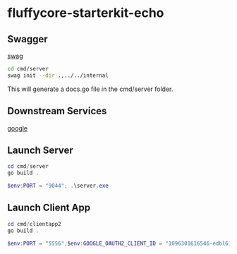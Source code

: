 # fluffycore-starterkit-echo

## Swagger

[swag](https://github.com/swaggo/swag)  

```bash
cd cmd/server
swag init --dir .,../../internal
```

This will generate a docs.go file in the cmd/server folder.

## Downstream Services

[google](https://console.cloud.google.com/apis/credentials/oauthclient)  

## Launch Server

```powershell
cd cmd/server
go build .

$env:PORT = "9044"; .\server.exe
```

## Launch Client App

```powershell
cd cmd/clientapp2
go build .

$env:PORT = "5556";$env:GOOGLE_OAUTH2_CLIENT_ID = "1096301616546-edbl612881t7rkpljp3qa3juminskulo.apps.googleusercontent.com";$env:GOOGLE_OAUTH2_CLIENT_SECRET = "gOKwmN181CgsnQQDWqTSZjFs";$env:AUTHORITY = "http://localhost:9044"; .\clientapp2.exe
```

